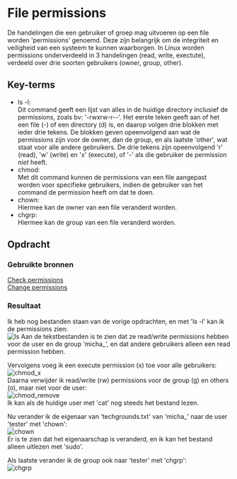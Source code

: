 # File permissions
De handelingen die een gebruiker of groep mag uitvoeren op een file worden 'permissions' genoemd. Deze zijn belangrijk om de integriteit en veiligheid van een systeem te kunnen waarborgen. In Linux worden permissions onderverdeeld in 3 handelingen (read, write, exectute), verdeeld over drie soorten gebruikers (owner, group, other).

## Key-terms
- ls -l:  
Dit command geeft een lijst van alles in de huidige directory inclusief de permissions, zoals bv: '-rwxrw-r--'. Het eerste teken geeft aan of het een file (-) of een directory (d) is, en daarop volgen drie blokken met ieder drie tekens. De blokken geven opeenvolgend aan wat de permissions zijn voor de owner, dan de group, en als laatste 'other', wat staat voor alle andere gebruikers. De drie tekens zijn opeenvolgend 'r' (read), 'w' (write) en 'x' (execute), of '-' als die gebruiker de permission *niet* heeft.
- chmod:  
Met dit command kunnen de permissions van een file aangepast worden voor specifieke gebruikers, indien de gebruiker van het command de permission heeft om dat te doen.
- chown:  
Hiermee kan de owner van een file veranderd worden.
- chgrp:  
Hiermee kan de group van een file veranderd worden.

## Opdracht
### Gebruikte bronnen
[Check permissions](https://learnubuntu.com/check-file-permissions/#:~:text=The%20ls%20command%20is%20generally,command%20with%20the%20%2Dl%20option)  
[Change permissions](https://www.pluralsight.com/blog/it-ops/linux-file-permissions)  


### Resultaat
Ik heb nog bestanden staan van de vorige opdrachten, en met 'ls -l' kan ik de permissions zien:  
![ls](https://github.com/techgrounds/techgrounds-Mynamewastakenwastaken/blob/main/00_includes/Linux_pics/5/long_list.png?raw=true)
Aan de tekstbestanden is te zien dat ze read/write permissions hebben voor de user en de group 'micha_', en dat andere gebruikers alleen een read permission hebben.  

Vervolgens voeg ik een execute permission (x) toe voor alle gebruikers:  
![chmod_x](https://github.com/techgrounds/techgrounds-Mynamewastakenwastaken/blob/main/00_includes/Linux_pics/5/chmod_x.png?raw=true)  
Daarna verwijder ik read/write (rw) permissions voor de group (g) en others (o), maar niet voor de user:  
![chmod_remove](https://github.com/techgrounds/techgrounds-Mynamewastakenwastaken/blob/main/00_includes/Linux_pics/5/chmod_remove.png?raw=true)  
Ik kan als de huidige user met 'cat' nog steeds het bestand lezen.  

Nu verander ik de eigenaar van 'techgrounds.txt' van 'micha_' naar de user 'tester' met 'chown':  
![chown](https://github.com/techgrounds/techgrounds-Mynamewastakenwastaken/blob/main/00_includes/Linux_pics/5/chown.png?raw=true)  
Er is te zien dat het eigenaarschap is veranderd, en ik kan het bestand alleen uitlezen met 'sudo'.  

Als laatste verander ik de group ook naar 'tester' met 'chgrp':  
![chgrp](https://github.com/techgrounds/techgrounds-Mynamewastakenwastaken/blob/main/00_includes/Linux_pics/5/chgrp.png?raw=true)
